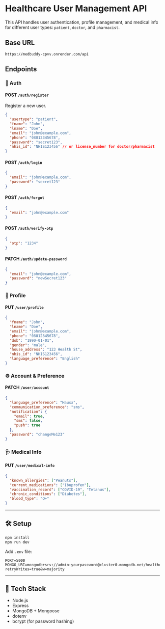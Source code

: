# Healthcare User Management API

This API handles user authentication, profile management, and medical info for different user types: `patient`, `doctor`, and `pharmacist`.

## Base URL

```
https://medbuddy-cpvv.onrender.com/api
```

## Endpoints

### 🔐 Auth

#### POST `/auth/register`

Register a new user.

```json
{
  "usertype": "patient",
  "fname": "John",
  "lname": "Doe",
  "email": "john@example.com",
  "phone": "08012345678",
  "password": "secret123",
  "nhis_id": "NHIS123456" // or license_number for doctor/pharmacist
}
```

#### POST `/auth/login`

```json
{
  "email": "john@example.com",
  "password": "secret123"
}
```

#### POST `/auth/forgot`

```json
{
  "email": "john@example.com"
}
```

#### POST `/auth/verify-otp`

```json
{
  "otp": "1234"
}
```

#### PATCH `/auth/update-password`

```json
{
  "email": "john@example.com",
  "password": "newSecret123"
}
```

### 👤 Profile

#### PUT `/user/profile`

```json
{
  "fname": "John",
  "lname": "Doe",
  "email": "john@example.com",
  "phone": "08012345678",
  "dob": "1990-01-01",
  "gender": "male",
  "house_address": "123 Health St",
  "nhis_id": "NHIS123456",
  "language_preference": "English"
}
```

### ⚙️ Account & Preference

#### PATCH `/user/account`

```json
{
  "language_preference": "Hausa",
  "communication_preference": "sms",
  "notification": {
    "email": true,
    "sms": false,
    "push": true
  },
  "password": "changeMe123"
}
```

### 🩺 Medical Info

#### PUT `/user/medical-info`

```json
{
  "known_allergies": ["Peanuts"],
  "current_medications": ["Ibuprofen"],
  "vaccination_record": ["COVID-19", "Tetanus"],
  "chronic_conditions": ["Diabetes"],
  "blood_type": "O+"
}
```

---

## 🛠 Setup

```bash
npm install
npm run dev
```

Add `.env` file:

```env
PORT=5000
MONGO_URI=mongodb+srv://admin:yourpassword@cluster0.mongodb.net/healthcare?retryWrites=true&w=majority
```

---

## 🧱 Tech Stack

- Node.js
- Express
- MongoDB + Mongoose
- dotenv
- bcrypt (for password hashing)
